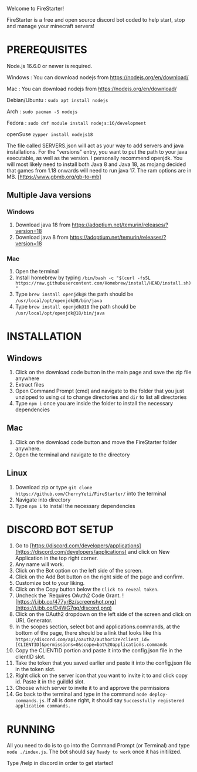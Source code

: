 Welcome to FireStarter!

FireStarter is a free and open source discord bot coded to help start, stop and manage your minecraft servers!

# PREREQUISITES
Node.js 16.6.0 or newer is required.

Windows :  You can download nodejs from https://nodejs.org/en/download/

Mac : You can download nodejs from https://nodejs.org/en/download/

Debian/Ubuntu : `sudo apt install nodejs`

Arch : `sudo pacman -S nodejs`

Fedora : `sudo dnf module install nodejs:16/development`

openSuse `zypper install nodejs18`


The file called SERVERS.json will act as your way to add servers and java installations.
For the "versions" entry, you want to put the path to your java executable, as well as the version. I personally recommend openjdk.
You will most likely need to install both Java 8 and Java 18, as mojang decided that games from 1.18 onwards will need to run java 17.
The ram options are in MB. [https://www.gbmb.org/gb-to-mb]

## Multiple Java versions

### Windows
1. Download java 18 from https://adoptium.net/temurin/releases/?version=18
2. Download java 8 from https://adoptium.net/temurin/releases/?version=18

### Mac
1. Open the terminal
2. Install homebrew by typing `/bin/bash -c "$(curl -fsSL https://raw.githubusercontent.com/Homebrew/install/HEAD/install.sh)"`
3. Type `brew install openjdk@8` the path should be `/usr/local/opt/openjdk@8/bin/java`
3. Type `brew install openjdk@18` the path should be `/usr/local/opt/openjdk@18/bin/java`


# INSTALLATION
## Windows
1. Click on the download code button in the main page and save the zip file anywhere
2. Extract files
3. Open Command Prompt (cmd) and navigate to the folder that you just unzipped to using `cd` to change directories and `dir` to list all directories 
4. Type `npm i` once you are inside the folder to install the necessary dependencies

## Mac
1. Click on the download code button and move the FireStarter folder anywhere.
2. Open the terminal and navigate to the directory

## Linux
1. Download zip or type `git clone https://github.com/CherryYeti/FireStarter/` into the terminal
2. Navigate into directory
3. Type `npm i` to install the necessary dependencies


# DISCORD BOT SETUP

1. Go to [https://discord.com/developers/applications](https://discord.com/developers/applications) and click on New Application in the top right corner.
2. Any name will work.
3. Click on the Bot option on the left side of the screen.
4. Click on the Add Bot button on the right side of the page and confirm.
5. Customize bot to your liking.
6. Click on the Copy button below the `Click to reveal token`.
7. Uncheck the `Requires OAuth2 Code Grant.
![https://i.ibb.co/477yrBz/screenshot.png](https://i.ibb.co/D4WG7gg/discord.png)
8. Click on the OAuth2 dropdown on the left side of the screen and click on URL Generator.
9. In the scopes section, select bot and applications.commands, at the bottom of the page, there should be a link that looks like this
`https://discord.com/api/oauth2/authorize?client_id=[CLIENTID]&permissions=0&scope=bot%20applications.commands`
10. Copy the CLIENTID portion and paste it into the config.json file in the clientID slot.
10. Take the token that you saved earlier and paste it into the config.json file in the token slot.
11. Right click on the server icon that you want to invite it to and click copy id. Paste it in the guildId slot.
12. Choose which server to invite it to and approve the permissions 
13. Go back to the terminal and type in the command `node deploy-commands.js`. If all is done right, it should say `Successfully registered application commands.`



# RUNNING
All you need to do is to go into the Command Prompt (or Terminal) and type `node ./index.js`. The bot should say `Ready to work` once it has initilized.

Type /help in discord in order to get started!
